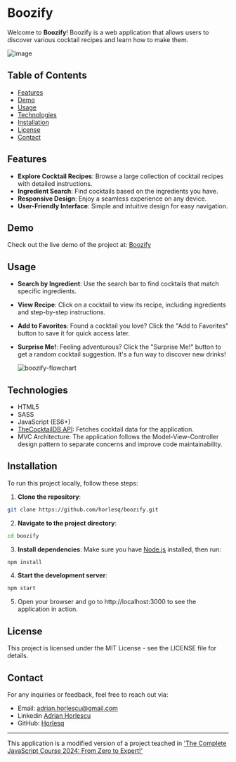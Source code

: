 # Boozify

Welcome to **Boozify**! Boozify is a web application that allows users to discover various cocktail recipes and learn how to make them.

![image](https://github.com/user-attachments/assets/38bb1382-8bb5-4ad7-94fc-8c829aa38a69)


## Table of Contents

- [Features](#features)
- [Demo](#demo)
- [Usage](#usage)
- [Technologies](#technologies)
- [Installation](#installation)
- [License](#license)
- [Contact](#contact)


## Features

- **Explore Cocktail Recipes**: Browse a large collection of cocktail recipes with detailed instructions.
- **Ingredient Search**: Find cocktails based on the ingredients you have.
- **Responsive Design**: Enjoy a seamless experience on any device.
- **User-Friendly Interface**: Simple and intuitive design for easy navigation.

## Demo

Check out the live demo of the project at: [Boozify](https://boozify-horly.netlify.app/)

## Usage

- **Search by Ingredient**: Use the search bar to find cocktails that match specific ingredients.
- **View Recipe**: Click on a cocktail to view its recipe, including ingredients and step-by-step instructions.
- **Add to Favorites**: Found a cocktail you love? Click the "Add to Favorites" button to save it for quick access later.
- **Surprise Me!**: Feeling adventurous? Click the "Surprise Me!" button to get a random cocktail suggestion. It's a fun way to discover new drinks!

  ![boozify-flowchart](https://github.com/user-attachments/assets/26812172-d5da-4f03-a22f-c65577d3f45c)


## Technologies

- HTML5
- SASS
- JavaScript (ES6+)
- [TheCocktailDB API](https://www.thecocktaildb.com/): Fetches cocktail data for the application.
- MVC Architecture: The application follows the Model-View-Controller design pattern to separate concerns and improve code maintainability.

## Installation

To run this project locally, follow these steps:
1. **Clone the repository**:
```bash
git clone https://github.com/horlesq/boozify.git
```
2. **Navigate to the project directory**:
```bash
cd boozify
```
3. **Install dependencies**: Make sure you have [Node.js](https://nodejs.org/en) installed, then run:
```bash
npm install
```
4. **Start the development server**: 
```bash
npm start
```
5. Open your browser and go to http://localhost:3000 to see the application in action.

## License
This project is licensed under the MIT License - see the LICENSE file for details.

## Contact

For any inquiries or feedback, feel free to reach out via:

- Email: adrian.horlescu@gmail.com
- Linkedin [Adrian Horlescu](https://www.linkedin.com/in/adrian-horlescu/)
- GitHub: [Horlesq](https://github.com/horlesq)

---

This application is a modified version of a project teached in ['The Complete JavaScript Course 2024: From Zero to Expert!'](https://www.udemy.com/course/the-complete-javascript-course/?couponCode=ST10MT8624)

